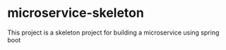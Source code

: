 # microservice-skeleton
This project is a skeleton project for building a microservice using spring boot
